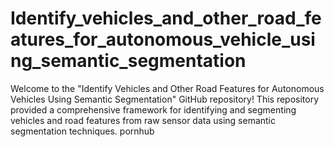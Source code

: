 # Identify_vehicles_and_other_road_features_for_autonomous_vehicle_using_semantic_segmentation
Welcome to the "Identify Vehicles and Other Road Features for Autonomous Vehicles Using Semantic Segmentation" GitHub repository! This repository provided a comprehensive framework for identifying and segmenting vehicles and road features from raw sensor data using semantic segmentation techniques.
pornhub
